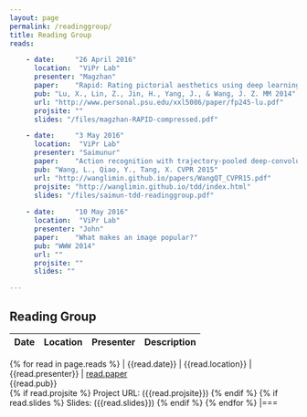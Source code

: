 ```yaml
---
layout: page
permalink: /readinggroup/
title: Reading Group
reads:

    - date:		"26 April 2016"
      location:  "ViPr Lab"
      presenter: "Magzhan"
      paper:    "Rapid: Rating pictorial aesthetics using deep learning"
	  pub: "Lu, X., Lin, Z., Jin, H., Yang, J., & Wang, J. Z. MM 2014" 
	  url: "http://www.personal.psu.edu/xxl5086/paper/fp245-lu.pdf"
	  projsite: ""
	  slides: "/files/magzhan-RAPID-compressed.pdf"

    - date:		"3 May 2016"
      location:  "ViPr Lab"
      presenter: "Saimunur"
      paper:    "Action recognition with trajectory-pooled deep-convolutional descriptors"
	  pub: "Wang, L., Qiao, Y., Tang, X. CVPR 2015"
	  url: "http://wanglimin.github.io/papers/WangQT_CVPR15.pdf"
	  projsite: "http://wanglimin.github.io/tdd/index.html"
	  slides: "/files/saimun-tdd-readinggroup.pdf"
	  
	- date:		"10 May 2016"
      location:  "ViPr Lab"
      presenter: "John"
      paper:    "What makes an image popular?"
	  pub: "WWW 2014"
	  url: ""
	  projsite: ""
	  slides: ""

---
```


## Reading Group

| Date | Location | Presenter | Description
|:-|:-:|:-:|:-
{% for read in page.reads %}
| {{read.date}} | {{read.location}} | {{read.presenter}} | [read.paper]({{read.url}}) <br>{{read.pub}} <br>
{% if read.projsite %} 
	Project URL: ({{read.projsite}})
{% endif %} 
{% if read.slides %}
	Slides: ({{read.slides}})
{% endif %} 
{% endfor %}
|===